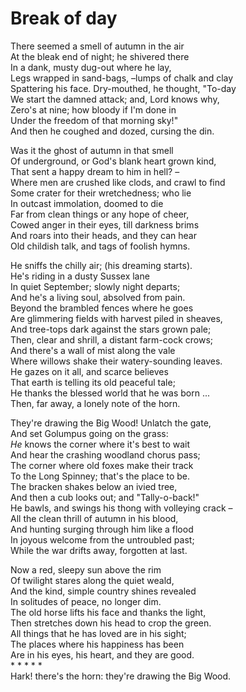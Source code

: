 # Break of day  

There seemed a smell of autumn in the air  
At the bleak end of night; he shivered there  
In a dank, musty dug-out where he lay,  
Legs wrapped in sand-bags, –lumps of chalk and clay  
Spattering his face. Dry-mouthed, he thought, "To-day  
We start the damned attack; and, Lord knows why,  
Zero's at nine; how bloody if I'm done in  
Under the freedom of that morning sky!"  
And then he coughed and dozed, cursing the din. 

Was it the ghost of autumn in that smell  
Of underground, or God's blank heart grown kind,  
That sent a happy dream to him in hell? –  
Where men are crushed like clods, and crawl to find  
Some crater for their wretchedness; who lie  
In outcast immolation, doomed to die  
Far from clean things or any hope of cheer,  
Cowed anger in their eyes, till darkness brims  
And roars into their heads, and they can hear  
Old childish talk, and tags of foolish hymns.  

He sniffs the chilly air; \(his dreaming starts\).  
He's riding in a dusty Sussex lane  
In quiet September; slowly night departs;  
And he's a living soul, absolved from pain.  
Beyond the brambled fences where he goes  
Are glimmering fields with harvest piled in sheaves,  
And tree-tops dark against the stars grown pale;  
Then, clear and shrill, a distant farm-cock crows;  
And there's a wall of mist along the vale  
Where willows shake their watery-sounding leaves.  
He gazes on it all, and scarce believes  
That earth is telling its old peaceful tale;  
He thanks the blessed world that he was born ...  
Then, far away, a lonely note of the horn.  

They're drawing the Big Wood! Unlatch the gate,  
And set Golumpus going on the grass:  
_He_ knows the corner where it's best to wait  
And hear the crashing woodland chorus pass;  
The corner where old foxes make their track  
To the Long Spinney; that's the place to be.  
The bracken shakes below an ivied tree,  
And then a cub looks out; and "Tally-o-back!"  
He bawls, and swings his thong with volleying crack –  
All the clean thrill of autumn in his blood,  
And hunting surging through him like a flood  
In joyous welcome from the untroubled past;  
While the war drifts away, forgotten at last.  

Now a red, sleepy sun above the rim  
Of twilight stares along the quiet weald,  
And the kind, simple country shines revealed  
In solitudes of peace, no longer dim.  
The old horse lifts his face and thanks the light,  
Then stretches down his head to crop the green.  
All things that he has loved are in his sight;  
The places where his happiness has been  
Are in his eyes, his heart, and they are good.  
\* \* \* \* \*  
Hark! there's the horn: they're drawing the Big Wood.  
